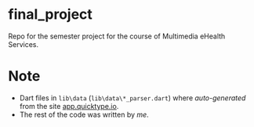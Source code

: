 # final_project

Repo for the semester project for the course of Multimedia eHealth Services.

# Note
- Dart files in `lib\data` (`lib\data\*_parser.dart`) where *auto-generated* from the site [app.quicktype.io](https://app.quicktype.io/).
- The rest of the code was written by *me*.

